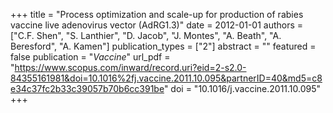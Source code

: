 +++
title = "Process optimization and scale-up for production of rabies vaccine live adenovirus vector (AdRG1.3)"
date = 2012-01-01
authors = ["C.F. Shen", "S. Lanthier", "D. Jacob", "J. Montes", "A. Beath", "A. Beresford", "A. Kamen"]
publication_types = ["2"]
abstract = ""
featured = false
publication = "*Vaccine*"
url_pdf = "https://www.scopus.com/inward/record.uri?eid=2-s2.0-84355161981&doi=10.1016%2fj.vaccine.2011.10.095&partnerID=40&md5=c8e34c37fc2b33c39057b70b6cc391be"
doi = "10.1016/j.vaccine.2011.10.095"
+++


